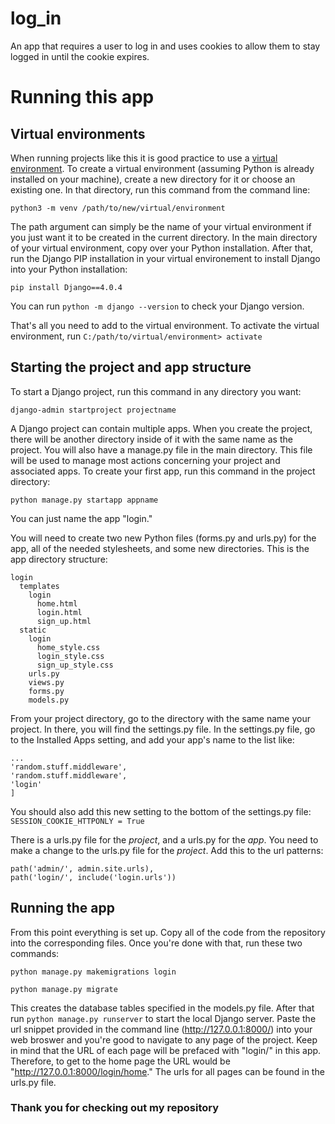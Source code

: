 # log_in
An app that requires a user to log in and uses cookies to allow them to stay logged in until the cookie expires.

# Running this app

## Virtual environments
When running projects like this it is good practice to use a <a href='https://www.geeksforgeeks.org/python-virtual-environment/'>virtual environment</a>. To create a virtual environment (assuming Python is already installed on your machine), create a new directory for it or choose an existing one. In that directory, run this command from the command line: 

`python3 -m venv /path/to/new/virtual/environment`

The path argument can simply be the name of your virtual environment if you just want it to be created in the current directory. In the main directory of your virtual environment, copy over your Python installation. After that, run the Django PIP installation in your virtual environement to install Django into your Python installation: 

`pip install Django==4.0.4`

You can run `python -m django --version` to check your Django version.

That's all you need to add to the virtual environment. To activate the virtual environment, run `C:/path/to/virtual/environment> activate`

## Starting the project and app structure

To start a Django project, run this command in any directory you want:

`django-admin startproject projectname`

A Django project can contain multiple apps. When you create the project, there will be another directory inside of it with the same name as the project. You will also have a manage.py file in the main directory. This file will be used to manage most actions concerning your project and associated apps. To create your first app, run this command in the project directory:

`python manage.py startapp appname`

You can just name the app "login." 

You will need to create two new Python files (forms.py and urls.py) for the app, all of the needed stylesheets, and some new directories. This is the app directory structure:

```
login
  templates
    login
      home.html
      login.html
      sign_up.html
  static
    login
      home_style.css
      login_style.css
      sign_up_style.css
    urls.py
    views.py
    forms.py
    models.py
```

From your project directory, go to the directory with the same name your project. In there, you will find the settings.py file. In the settings.py file, go to the Installed Apps setting, and add your app's name to the list like:

```
...
'random.stuff.middleware',
'random.stuff.middleware',
'login'
]
```

You should also add this new setting to the bottom of the settings.py file: `SESSION_COOKIE_HTTPONLY = True`

There is a urls.py file for the *project*, and a urls.py for the *app*. You need to make a change to the urls.py file for the *project*. Add this to the url patterns:

```
path('admin/', admin.site.urls),
path('login/', include('login.urls'))
```

## Running the app
  
From this point everything is set up. Copy all of the code from the repository into the corresponding files. Once you're done with that, run  these two commands:

```
python manage.py makemigrations login

python manage.py migrate
```

This creates the database tables specified in the models.py file. After that run `python manage.py runserver` to start the local Django server. Paste the url snippet provided in the command line (http://127.0.0.1:8000/) into your web broswer and you're good to navigate to any page of the project. Keep in mind that the URL of each page will be prefaced with "login/" in this app. Therefore, to get to the home page the URL would be "http://127.0.0.1:8000/login/home." The urls for all pages can be found in the urls.py file.

### Thank you for checking out my repository


